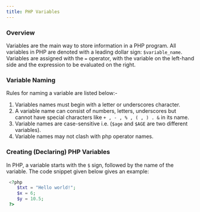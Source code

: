 ```yaml
---
title: PHP Variables
---
```


### Overview
Variables are the main way to store information in a PHP program.
All variables in PHP are denoted with a leading dollar sign: `$variable_name`.
Variables are assigned with the `=` operator, with the variable on the left-hand side and the expression to be evaluated on the right.

### Variable Naming
Rules for naming a variable are listed below:-
 1. Variables names must begin with a letter or underscores character.
 2. A variable name can consist of numbers, letters, underscores but cannot have special characters like `+ , - , % , ( , ) . &` in its name.
 3. Variable names are case-sensitive i.e. (`$age` and `$AGE` are two different variables).
 4. Variable names may not clash with php operator names.

### Creating (Declaring) PHP Variables
In PHP, a variable starts with the `$` sign, followed by the name of the variable. The code snippet given below gives an example:

``` php
 <?php
    $txt = "Hello world!";
    $x = 6;
    $y = 10.5;
 ?>
 ```
